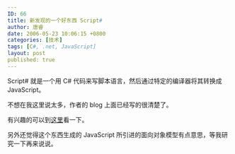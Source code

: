 ```yaml
---
ID: 66
title: 新发现的一个好东西 Script#
author: 唐睿
date: 2006-05-23 10:06:15 +0800
categories: [技术]
tags: [C#, .net, JavaScript]
layout: post
published: true
---
```


Script# 就是一个用 C# 代码来写脚本语言，然后通过特定的编译器将其转换成 JavaScript。

不想在我这里说太多，作者的 blog 上面已经写的很清楚了。

有兴趣的可以到[这里](http://www.nikhilk.net/Entry.aspx?id=121)看一下。

另外还觉得这个东西生成的 JavaScript 所引进的面向对象模型有点意思，等我研究一下再来说说。
